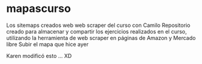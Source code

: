 # mapascurso
Los sitemaps creados web web scraper del curso con Camilo
Repositorio creado para almacenar y compartir los ejercicios realizados en el curso, utilizando la herramienta de web scraper en páginas de Amazon y Mercado libre
Subir el mapa que hice ayer

Karen modificó esto ... XD 
